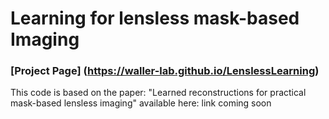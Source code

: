 # Learning for lensless mask-based Imaging

### [Project Page] (https://waller-lab.github.io/LenslessLearning)
This code is based on the paper: "Learned reconstructions for practical
mask-based lensless imaging" available here: link coming soon




